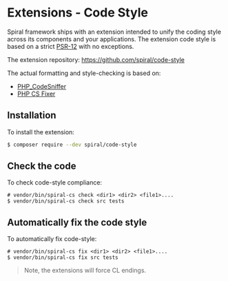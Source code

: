 # Extensions - Code Style
Spiral framework ships with an extension intended to unify the coding style across its components and your applications. 
The extension code style is based on a strict [PSR-12](https://www.php-fig.org/psr/psr-12/) with no exceptions.

The extension repository: https://github.com/spiral/code-style

The actual formatting and style-checking is based on:
- [PHP_CodeSniffer](https://github.com/squizlabs/PHP_CodeSniffer/)
- [PHP CS Fixer](https://cs.symfony.com/)

## Installation
To install the extension:

```bash
$ composer require --dev spiral/code-style
```

## Check the code
To check code-style compliance: 

```
# vendor/bin/spiral-cs check <dir1> <dir2> <file1>....
$ vendor/bin/spiral-cs check src tests
```

## Automatically fix the code style
To automatically fix code-style:
```
# vendor/bin/spiral-cs fix <dir1> <dir2> <file1>....
$ vendor/bin/spiral-cs fix src tests
```

> Note, the extensions will force CL endings.
